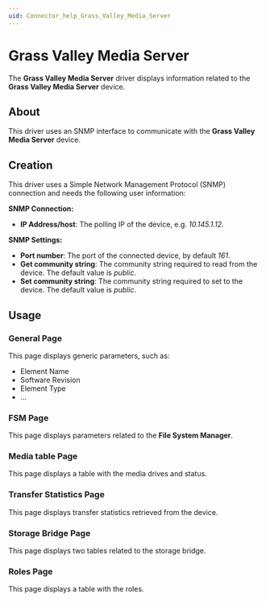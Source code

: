```yaml
---
uid: Connector_help_Grass_Valley_Media_Server
---
```


# Grass Valley Media Server

The **Grass Valley Media Server** driver displays information related to the **Grass Valley Media Server** device.

## About

This driver uses an SNMP interface to communicate with the **Grass Valley Media Server** device.

## Creation

This driver uses a Simple Network Management Protocol (SNMP) connection and needs the following user information:

**SNMP Connection:**

- **IP Address/host**: The polling IP of the device, e.g. *10.145.1.12*.

**SNMP Settings:**

- **Port number**: The port of the connected device, by default *161*.
- **Get community string**: The community string required to read from the device. The default value is *public*.
- **Set community string**: The community string required to set to the device. The default value is *public*.

## Usage

### General Page

This page displays generic parameters, such as:

- Element Name
- Software Revision
- Element Type
- ...

### FSM Page

This page displays parameters related to the **File System Manager**.

### Media table Page

This page displays a table with the media drives and status.

### Transfer Statistics Page

This page displays transfer statistics retrieved from the device.

### Storage Bridge Page

This page displays two tables related to the storage bridge.

### Roles Page

This page displays a table with the roles.
